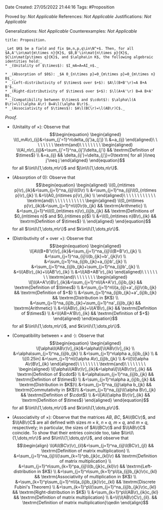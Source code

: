 <div class="topSpace"></div>

Date Created: 27/05/2022 21:44:16
Tags: #Proposition

Proved by: _Not Applicable_
References: _Not Applicable_
Justifications: _Not Applicable_

Generalizations: _Not Applicable_
Counterexamples: _Not Applicable_

``` ad-Proposition
title: Proposition.

_Let $K$ be a field and fix $m,n,p,q\in\N^+$. Then, for all $A,A'\in\mat{m\times n}{K}$, $B,B'\in\mat{n\times p}{K}$, $C\in\mat{p\times q}{K}$, and $\alpha\in K$, the following algebraic identities hold:_
* _(Unitality of $\times$): $I_mA=A=AI_n$._

* _(Absorption of $0$): _$A 0_{n\times p}=0_{m\times p}=0_{m\times n} B$_._
* _(Left-distributivity of $\times$ over $+$): $A\l(B+B'\r)=A B+A B'$._
* _(Right-distributivity of $\times$ over $+$): $\l(A+A'\r) B=A B+A' B$._
* _(Compatibility between $\times$ and $\cdot$): $\alpha\l(A B\r)=\l(\alpha A\r) B=A\l(\alpha B\r)$._
* _(Associativity of $\times$): $A\l(BC\r)=\l(AB\r)C$._

```

_Proof_.
* (Unitality of $\times$): Observe that
$$\begin{equation}
    \begin{aligned}
        \l(I_mA\r)_{ij}&=\sum_{j'=1}^n\delta_{ij'}a_{j'j} \\
        &=a_{ij}
    \end{aligned}\ \ \ \ \ \ \ \ \textrm{and}\ \ \ \ \ \ \ \ 
    \begin{aligned}
        \l(AI_n\r)_{ij}&=\sum_{j'=1}^na_{ij'}\delta_{j'i} && \textrm{Definition of $\times$} \\
        &=a_{ij} && \delta_{ij'}=\delta_{j'j}=0\textrm{ for all }i\neq j'\neq j
    \end{aligned}
\end{equation}$$
for all $i\in\l\{1,\dots,m\r\}$ and $j\in\l\{1,\dots,n\r\}$.

* (Absorption of $0$): Observe that
$$\begin{equation}
    \begin{aligned}
        \l(0_{m\times p}\r)_{ik}&=\sum_{j=1}^na_{ij}\l(0\r) \\
        &=\sum_{j=1}^na_{ij}\l(0_{n\times p}\r)_{jk} \\
        &=\l(A0_{n\times p}\r)_{ik} \\
    \end{aligned}\ \ \ \ \ \ \ \ \ \ \ \ \textrm{and}\ \ \ \ \ \ \ \ \ \ \ \ 
    \begin{aligned}
        \l(0_{m\times p}\r)_{ik}&=\sum_{j=1}^n\l(0\r)b_{jk} && \textrm{Arithmetic} \\
        &=\sum_{j=1}^n\l(0_{m\times n}\r)_{ij}b_{jk} && \textrm{Definitions of $0_{m\times n}$ and $0_{n\times p}$} \\
        &=\l(0_{m\times n}B\r)_{ik} && \textrm{Definition of $\times$} \\
    \end{aligned}
\end{equation}$$
for all $i\in\l\{1,\dots,m\r\}$ and $k\in\l\{1,\dots,p\r\}$.
* (Distributivity of $\times$ over $+$): Observe that
$$\begin{equation}
    \begin{aligned}
        \l[A\l(B+B'\r)\r]_{ik}&=\sum_{j=1}^na_{ij}\l(B+B'\r)_{jk} \\
        &=\sum_{j=1}^na_{ij}\l(b_{jk}+b'_{jk}\r) \\
        &=\sum_{j=1}^na_{ij}b_{jk}+a_{ij}b'_{jk} \\
        &=\sum_{j=1}^na_{ij}b_{jk}+\sum_{j=1}^na_{ij}b'_{jk} \\
        &=\l(AB\r)_{ik}+\l(AB'\r)_{ik} \\
        &=\l(AB+AB'\r)_{ik}
    \end{aligned}\ \ \ \ \ \ \ \ \textrm{and}\ \ \ \ \ \ \ \ 
    \begin{aligned}
        \l[\l(A+A'\r)B\r]_{ik}&=\sum_{j=1}^n\l(A+A'\r)_{ij}b_{jk} && \textrm{Definition of $\times$} \\
        &=\sum_{j=1}^n\l(a_{ij}+a'_{ij}\r)b_{jk} && \textrm{Definition of $+$} \\
        &=\sum_{j=1}^na_{ij}b_{jk}+a'_{ij}b_{jk} && \textrm{Distribution in $K$} \\
        &=\sum_{j=1}^na_{ij}b_{jk}+\sum_{j=1}^na'_{ij}b_{jk} && \textrm{Arithmetic} \\
        &=\l(AB\r)_{ik}+\l(A'B\r)_{ik} && \textrm{Definition of $\times$} \\
        &=\l(AB+A'B\r)_{ik} && \textrm{Definition of $+$}
    \end{aligned}
\end{equation}$$
for all $i\in\l\{1,\dots,m\r\}$, and $k\in\l\{1,\dots,p\r\}$.
* (Compatibility between $\times$ and $\cdot$): Observe that
$$\begin{equation}
    \begin{aligned}
        \l[\alpha\l(AB\r)\r]_{ik}&=\alpha\l[\l(AB\r)\r]_{ik} \\
        &=\alpha\sum_{j=1}^na_{ij}b_{jk} \\
        &=\sum_{j=1}^n\alpha a_{ij}b_{jk} \\
        & \\[0.25in]
        &=\sum_{j=1}^n\l(\alpha A\r)_{ij}b_{jk} \\
        &=\l[\l(\alpha A\r)B\r]_{ik}
    \end{aligned}\ \ \ \ \ \ \ \ \textrm{and}\ \ \ \ \ \ \ \ 
    \begin{aligned}
        \l[\alpha\l(AB\r)\r]_{ik}&=\alpha\l[\l(AB\r)\r]_{ik} && \textrm{Definition of $\cdot$} \\
        &=\alpha\sum_{j=1}^na_{ij}b_{jk} && \textrm{Definition of $\times$} \\
        &=\sum_{j=1}^n\alpha a_{ij}b_{jk} && \textrm{Distribution in $K$}\\
        &=\sum_{j=1}^na_{ij}\alpha b_{jk} && \textrm{Commutativity in $K$}\\
        &=\sum_{j=1}^na_{ij}\l(\alpha B\r)_{jk} && \textrm{Definition of $\cdot$} \\
        &=\l[A\l(\alpha B\r)\r]_{ik} && \textrm{Definition of $\times$}
    \end{aligned}
\end{equation}$$
for all $i\in\l\{1,\dots,m\r\}$ and $k\in\l\{1,\dots,p\r\}$.
* (Associativity of $\times$): Observe that the matrices $AB$, $BC$, $A\l(BC\r)$, and $\l(AB\r)C$ are all defined with sizes $m\times k$, $n\times q$, $m\times q$, and $m\times q$, respectively; in particular, the sizes of $A\l(BC\r)$ and $\l(AB\r)C$ coincide. To show that their entries coincide too, take $i\in\l\{1,\dots,m\r\}$ and $l\in\l\{1,\dots,q\r\}$, and observe that
$$\begin{align}
    \l(A\l(BC\r)\r)_{il}&=\sum_{j=1}^na_{ij}\l(BC\r)_{jl} && \textrm{Definition of matrix multiplication} \\
    &=\sum_{j=1}^na_{ij}\l(\sum_{k=1}^pb_{jk}c_{kl}\r) && \textrm{Definition of matrix multiplication} \\
    &=\sum_{j=1}^n\sum_{k=1}^pa_{ij}\l(b_{jk}c_{kl}\r) && \textrm{Left-distribution in $K$} \\
    &=\sum_{j=1}^n\sum_{k=1}^p\l(a_{ij}b_{jk}\r)c_{kl} && \textrm{Associativity of multiplication in $K$} \\
    &=\sum_{k=1}^p\sum_{j=1}^n\l(a_{ij}b_{jk}\r)c_{kl} && \textrm{Discrete Fubini's Theorem} \\
    &=\sum_{k=1}^p\l(\sum_{j=1}^na_{ij}b_{jk}\r)c_{kl} && \textrm{Right-distribution in $K$} \\
    &=\sum_{k=1}^p\l(AB\r)_{ik}c_{kl} && \textrm{Definition of matrix multiplication} \\
    &=\l(\l(AB\r)C\r)_{il}. && \textrm{Definition of matrix multiplication}\qedin
\end{align}$$
